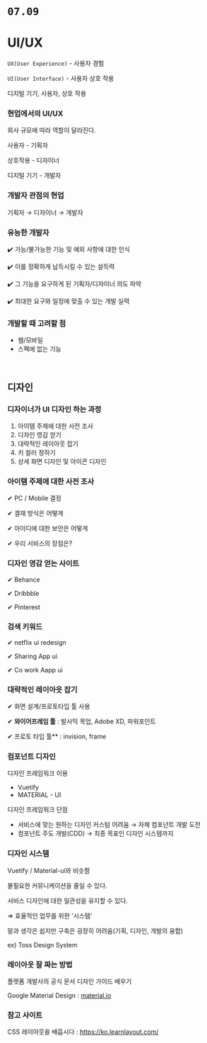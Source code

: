 # `07.09`

# UI/UX

`UX(User Experience)` - 사용자 경험

`UI(User Interface)` - 사용자 상호 작용

디지털 기기, 사용자, 상호 작용

### 현업에서의 UI/UX

회사 규모에 따라 역할이 달라진다.

사용자 - 기획자

상호작용 - 디자이너

디지털 기기 - 개발자

### 개발자 관점의 현업

기획자 → 디자이너 → 개발자

### 유능한 개발자

✔️ 가능/불가능한 기능 및 예외 사항에 대한 인식

✔️ 이를 정확하게 납득시킬 수 있는 설득력

✔️ 그 기능을 요구하게 된 기획자/디자이너 의도 파악

✔️ 최대한 요구와 일정에 맞출 수 있는 개발 실력

### 개발할 때 고려할 점

- 웹/모바일
- 스펙에 없는 기능

<br>

## 디자인

### 디자이너가 UI 디자인 하는 과정

1. 아이템 주제에 대한 사전 조사
2. 디자인 영감 얻기
3. 대략적인 레이아웃 잡기
4. 키 컬러 정하기
5. 상세 화면 디자인 및 아이콘 디자인

### 아이템 주제에 대한 사전 조사

✔ PC / Mobile 결정

✔ 결재 방식은 어떻게

✔ 아이디에 대한 보안은 어떻게

✔ 우리 서비스의 장점은?

### 디자인 영감 얻는 사이트

✔ Behance

✔ Dribbble

✔ Pinterest

### 검색 키워드

✔ netflix ui redesign

✔ Sharing App ui

✔ Co work Aapp ui

### 대략적인 레이아웃 잡기

✔ 화면 설계/프로토타입 툴 사용

✔ **와이어프레임 툴** : 발사믹 목업, Adobe XD, 파워포인트

✔ 프로토 타입 툴** : invision, frame

### 컴포넌트 디자인

디자인 프레임워크 이용

- Vuetify
- MATERIAL - UI

디자인 프레임워크 단점

- 서비스에 맞는 원하는 디자인 커스텀 어려움 → 자체 컴포넌트 개발 도전
- 컴포넌트 주도 개발(CDD) → 최종 목표인 디자인 시스템까지

### 디자인 시스템

Vuetify / Material-ui와 비슷함

불필요한 커뮤니케이션을 줄일 수 있다.

서비스 디자인에 대한 일관성을 유지할 수 있다.

⇒ 효율적인 업무를 위한 '시스템'

말과 생각은 쉽지만 구축은 굉장히 어려움(기획, 디자인, 개발의 융합)

ex) Toss Design System

### 레이아웃 잘 짜는 방법

플랫폼 개발사의 공식 문서 디자인 가이드 배우기

Google Material Design : [material.io](https://material.io/)

### 참고 사이트

CSS 레이아웃을 배웁시다 : https://ko.learnlayout.com/